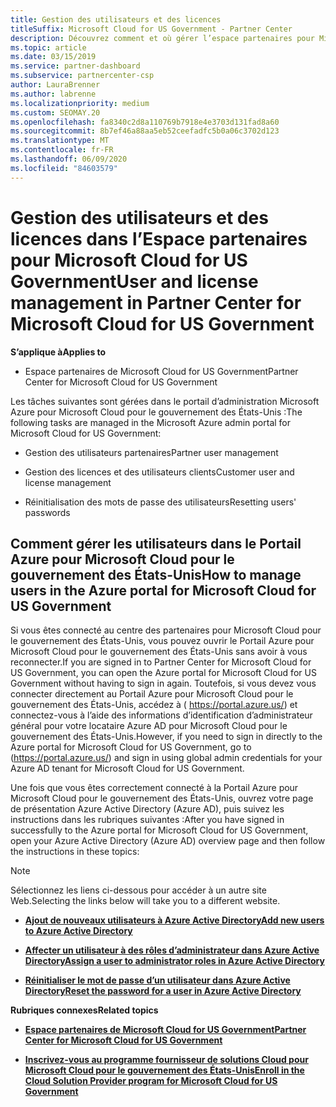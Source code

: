 ```yaml
---
title: Gestion des utilisateurs et des licences
titleSuffix: Microsoft Cloud for US Government - Partner Center
description: Découvrez comment et où gérer l’espace partenaires pour Microsoft Cloud pour les partenaires, les clients et les licences du gouvernement des États-Unis, ainsi que les réinitialisations de mot de passe.
ms.topic: article
ms.date: 03/15/2019
ms.service: partner-dashboard
ms.subservice: partnercenter-csp
author: LauraBrenner
ms.author: labrenne
ms.localizationpriority: medium
ms.custom: SEOMAY.20
ms.openlocfilehash: fa8340c2d8a110769b7918e4e3703d131fad8a60
ms.sourcegitcommit: 8b7ef46a88aa5eb52ceefadfc5b0a06c3702d123
ms.translationtype: MT
ms.contentlocale: fr-FR
ms.lasthandoff: 06/09/2020
ms.locfileid: "84603579"
---
```

# <a name="user-and-license-management-in-partner-center-for-microsoft-cloud-for-us-government"></a><span data-ttu-id="99457-103">Gestion des utilisateurs et des licences dans l’Espace partenaires pour Microsoft Cloud for US Government</span><span class="sxs-lookup"><span data-stu-id="99457-103">User and license management in Partner Center for Microsoft Cloud for US Government</span></span>

<span data-ttu-id="99457-104">**S’applique à**</span><span class="sxs-lookup"><span data-stu-id="99457-104">**Applies to**</span></span>

- <span data-ttu-id="99457-105">Espace partenaires de Microsoft Cloud for US Government</span><span class="sxs-lookup"><span data-stu-id="99457-105">Partner Center for Microsoft Cloud for US Government</span></span>

<span data-ttu-id="99457-106">Les tâches suivantes sont gérées dans le portail d’administration Microsoft Azure pour Microsoft Cloud pour le gouvernement des États-Unis :</span><span class="sxs-lookup"><span data-stu-id="99457-106">The following tasks are managed in the Microsoft Azure admin portal for Microsoft Cloud for US Government:</span></span>

- <span data-ttu-id="99457-107">Gestion des utilisateurs partenaires</span><span class="sxs-lookup"><span data-stu-id="99457-107">Partner user management</span></span>

- <span data-ttu-id="99457-108">Gestion des licences et des utilisateurs clients</span><span class="sxs-lookup"><span data-stu-id="99457-108">Customer user and license management</span></span>

- <span data-ttu-id="99457-109">Réinitialisation des mots de passe des utilisateurs</span><span class="sxs-lookup"><span data-stu-id="99457-109">Resetting users' passwords</span></span>


## <a name="how-to-manage-users-in-the-azure-portal-for-microsoft-cloud-for-us-government"></a><span data-ttu-id="99457-110">Comment gérer les utilisateurs dans le Portail Azure pour Microsoft Cloud pour le gouvernement des États-Unis</span><span class="sxs-lookup"><span data-stu-id="99457-110">How to manage users in the Azure portal for Microsoft Cloud for US Government</span></span>

<span data-ttu-id="99457-111">Si vous êtes connecté au centre des partenaires pour Microsoft Cloud pour le gouvernement des États-Unis, vous pouvez ouvrir le Portail Azure pour Microsoft Cloud pour le gouvernement des États-Unis sans avoir à vous reconnecter.</span><span class="sxs-lookup"><span data-stu-id="99457-111">If you are signed in to Partner Center for Microsoft Cloud for US Government, you can open the Azure portal for Microsoft Cloud for US Government without having to sign in again.</span></span> <span data-ttu-id="99457-112">Toutefois, si vous devez vous connecter directement au Portail Azure pour Microsoft Cloud pour le gouvernement des États-Unis, accédez à ( https://portal.azure.us/) et connectez-vous à l’aide des informations d’identification d’administrateur général pour votre locataire Azure AD pour Microsoft Cloud pour le gouvernement des États-Unis.</span><span class="sxs-lookup"><span data-stu-id="99457-112">However, if you need to sign in directly to the Azure portal for Microsoft Cloud for US Government, go to (https://portal.azure.us/) and sign in using global admin credentials for your Azure AD tenant for Microsoft Cloud for US Government.</span></span>

<span data-ttu-id="99457-113">Une fois que vous êtes correctement connecté à la Portail Azure pour Microsoft Cloud pour le gouvernement des États-Unis, ouvrez votre page de présentation Azure Active Directory (Azure AD), puis suivez les instructions dans les rubriques suivantes :</span><span class="sxs-lookup"><span data-stu-id="99457-113">After you have signed in successfully to the Azure portal for Microsoft Cloud for US Government, open your Azure Active Directory (Azure AD) overview page and then follow the instructions in these topics:</span></span>

> [!NOTE]  
> <span data-ttu-id="99457-114">Sélectionnez les liens ci-dessous pour accéder à un autre site Web.</span><span class="sxs-lookup"><span data-stu-id="99457-114">Selecting the links below will take you to a different website.</span></span> 

-  [<span data-ttu-id="99457-115">**Ajout de nouveaux utilisateurs à Azure Active Directory**</span><span class="sxs-lookup"><span data-stu-id="99457-115">**Add new users to Azure Active Directory**</span></span>](https://docs.microsoft.com/azure/active-directory/active-directory-users-create-azure-portal)

-  [<span data-ttu-id="99457-116">**Affecter un utilisateur à des rôles d’administrateur dans Azure Active Directory**</span><span class="sxs-lookup"><span data-stu-id="99457-116">**Assign a user to administrator roles in Azure Active Directory**</span></span>](https://docs.microsoft.com/azure/active-directory/active-directory-users-assign-role-azure-portal)

-  [<span data-ttu-id="99457-117">**Réinitialiser le mot de passe d’un utilisateur dans Azure Active Directory**</span><span class="sxs-lookup"><span data-stu-id="99457-117">**Reset the password for a user in Azure Active Directory**</span></span>](https://docs.microsoft.com/azure/active-directory/active-directory-users-reset-password-azure-portal)

<span data-ttu-id="99457-118">**Rubriques connexes**</span><span class="sxs-lookup"><span data-stu-id="99457-118">**Related topics**</span></span>

-  [<span data-ttu-id="99457-119">**Espace partenaires de Microsoft Cloud for US Government**</span><span class="sxs-lookup"><span data-stu-id="99457-119">**Partner Center for Microsoft Cloud for US Government**</span></span>](partner-center-for-microsoft-us-govt-cloud.md)

-  [<span data-ttu-id="99457-120">**Inscrivez-vous au programme fournisseur de solutions Cloud pour Microsoft Cloud pour le gouvernement des États-Unis**</span><span class="sxs-lookup"><span data-stu-id="99457-120">**Enroll in the Cloud Solution Provider program for Microsoft Cloud for US Government**</span></span>](enroll-in-csp-for-microsoft-us-govt-cloud.md)
